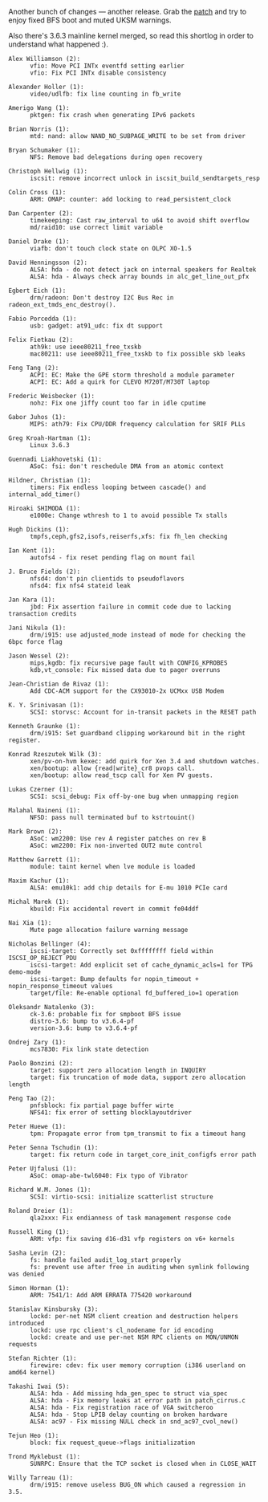 Another bunch of changes — another release. Grab the
[patch](http://pf.natalenko.name/sources/3.6/patch-3.6.4-pf.bz2) and try to
enjoy fixed BFS boot and muted UKSM warnings.  
  
Also there's 3.6.3 mainline kernel merged, so read this shortlog in order to
understand what happened :).  
  

    
    
    Alex Williamson (2):  
          vfio: Move PCI INTx eventfd setting earlier  
          vfio: Fix PCI INTx disable consistency  
      
    Alexander Holler (1):  
          video/udlfb: fix line counting in fb_write  
      
    Amerigo Wang (1):  
          pktgen: fix crash when generating IPv6 packets  
      
    Brian Norris (1):  
          mtd: nand: allow NAND_NO_SUBPAGE_WRITE to be set from driver  
      
    Bryan Schumaker (1):  
          NFS: Remove bad delegations during open recovery  
      
    Christoph Hellwig (1):  
          iscsit: remove incorrect unlock in iscsit_build_sendtargets_resp  
      
    Colin Cross (1):  
          ARM: OMAP: counter: add locking to read_persistent_clock  
      
    Dan Carpenter (2):  
          timekeeping: Cast raw_interval to u64 to avoid shift overflow  
          md/raid10: use correct limit variable  
      
    Daniel Drake (1):  
          viafb: don't touch clock state on OLPC XO-1.5  
      
    David Henningsson (2):  
          ALSA: hda - do not detect jack on internal speakers for Realtek  
          ALSA: hda - Always check array bounds in alc_get_line_out_pfx  
      
    Egbert Eich (1):  
          drm/radeon: Don't destroy I2C Bus Rec in radeon_ext_tmds_enc_destroy().  
      
    Fabio Porcedda (1):  
          usb: gadget: at91_udc: fix dt support  
      
    Felix Fietkau (2):  
          ath9k: use ieee80211_free_txskb  
          mac80211: use ieee80211_free_txskb to fix possible skb leaks  
      
    Feng Tang (2):  
          ACPI: EC: Make the GPE storm threshold a module parameter  
          ACPI: EC: Add a quirk for CLEVO M720T/M730T laptop  
      
    Frederic Weisbecker (1):  
          nohz: Fix one jiffy count too far in idle cputime  
      
    Gabor Juhos (1):  
          MIPS: ath79: Fix CPU/DDR frequency calculation for SRIF PLLs  
      
    Greg Kroah-Hartman (1):  
          Linux 3.6.3  
      
    Guennadi Liakhovetski (1):  
          ASoC: fsi: don't reschedule DMA from an atomic context  
      
    Hildner, Christian (1):  
          timers: Fix endless looping between cascade() and internal_add_timer()  
      
    Hiroaki SHIMODA (1):  
          e1000e: Change wthresh to 1 to avoid possible Tx stalls  
      
    Hugh Dickins (1):  
          tmpfs,ceph,gfs2,isofs,reiserfs,xfs: fix fh_len checking  
      
    Ian Kent (1):  
          autofs4 - fix reset pending flag on mount fail  
      
    J. Bruce Fields (2):  
          nfsd4: don't pin clientids to pseudoflavors  
          nfsd4: fix nfs4 stateid leak  
      
    Jan Kara (1):  
          jbd: Fix assertion failure in commit code due to lacking transaction credits  
      
    Jani Nikula (1):  
          drm/i915: use adjusted_mode instead of mode for checking the 6bpc force flag  
      
    Jason Wessel (2):  
          mips,kgdb: fix recursive page fault with CONFIG_KPROBES  
          kdb,vt_console: Fix missed data due to pager overruns  
      
    Jean-Christian de Rivaz (1):  
          Add CDC-ACM support for the CX93010-2x UCMxx USB Modem  
      
    K. Y. Srinivasan (1):  
          SCSI: storvsc: Account for in-transit packets in the RESET path  
      
    Kenneth Graunke (1):  
          drm/i915: Set guardband clipping workaround bit in the right register.  
      
    Konrad Rzeszutek Wilk (3):  
          xen/pv-on-hvm kexec: add quirk for Xen 3.4 and shutdown watches.  
          xen/bootup: allow {read|write}_cr8 pvops call.  
          xen/bootup: allow read_tscp call for Xen PV guests.  
      
    Lukas Czerner (1):  
          SCSI: scsi_debug: Fix off-by-one bug when unmapping region  
      
    Malahal Naineni (1):  
          NFSD: pass null terminated buf to kstrtouint()  
      
    Mark Brown (2):  
          ASoC: wm2200: Use rev A register patches on rev B  
          ASoC: wm2200: Fix non-inverted OUT2 mute control  
      
    Matthew Garrett (1):  
          module: taint kernel when lve module is loaded  
      
    Maxim Kachur (1):  
          ALSA: emu10k1: add chip details for E-mu 1010 PCIe card  
      
    Michal Marek (1):  
          kbuild: Fix accidental revert in commit fe04ddf  
      
    Nai Xia (1):  
          Mute page allocation failure warning message  
      
    Nicholas Bellinger (4):  
          iscsi-target: Correctly set 0xffffffff field within ISCSI_OP_REJECT PDU  
          iscsi-target: Add explicit set of cache_dynamic_acls=1 for TPG demo-mode  
          iscsi-target: Bump defaults for nopin_timeout + nopin_response_timeout values  
          target/file: Re-enable optional fd_buffered_io=1 operation  
      
    Oleksandr Natalenko (3):  
          ck-3.6: probable fix for smpboot BFS issue  
          distro-3.6: bump to v3.6.4-pf  
          version-3.6: bump to v3.6.4-pf  
      
    Ondrej Zary (1):  
          mcs7830: Fix link state detection  
      
    Paolo Bonzini (2):  
          target: support zero allocation length in INQUIRY  
          target: fix truncation of mode data, support zero allocation length  
      
    Peng Tao (2):  
          pnfsblock: fix partial page buffer wirte  
          NFS41: fix error of setting blocklayoutdriver  
      
    Peter Huewe (1):  
          tpm: Propagate error from tpm_transmit to fix a timeout hang  
      
    Peter Senna Tschudin (1):  
          target: fix return code in target_core_init_configfs error path  
      
    Peter Ujfalusi (1):  
          ASoC: omap-abe-twl6040: Fix typo of Vibrator  
      
    Richard W.M. Jones (1):  
          SCSI: virtio-scsi: initialize scatterlist structure  
      
    Roland Dreier (1):  
          qla2xxx: Fix endianness of task management response code  
      
    Russell King (1):  
          ARM: vfp: fix saving d16-d31 vfp registers on v6+ kernels  
      
    Sasha Levin (2):  
          fs: handle failed audit_log_start properly  
          fs: prevent use after free in auditing when symlink following was denied  
      
    Simon Horman (1):  
          ARM: 7541/1: Add ARM ERRATA 775420 workaround  
      
    Stanislav Kinsbursky (3):  
          lockd: per-net NSM client creation and destruction helpers introduced  
          lockd: use rpc client's cl_nodename for id encoding  
          lockd: create and use per-net NSM RPC clients on MON/UNMON requests  
      
    Stefan Richter (1):  
          firewire: cdev: fix user memory corruption (i386 userland on amd64 kernel)  
      
    Takashi Iwai (5):  
          ALSA: hda - Add missing hda_gen_spec to struct via_spec  
          ALSA: hda - Fix memory leaks at error path in patch_cirrus.c  
          ALSA: hda - Fix registration race of VGA switcheroo  
          ALSA: hda - Stop LPIB delay counting on broken hardware  
          ALSA: ac97 - Fix missing NULL check in snd_ac97_cvol_new()  
      
    Tejun Heo (1):  
          block: fix request_queue->flags initialization  
      
    Trond Myklebust (1):  
          SUNRPC: Ensure that the TCP socket is closed when in CLOSE_WAIT  
      
    Willy Tarreau (1):  
          drm/i915: remove useless BUG_ON which caused a regression in 3.5.

